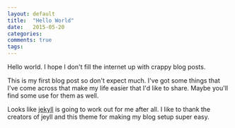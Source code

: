 ```yaml
---
layout: default
title:  "Hello World"
date:   2015-05-20
categories: 
comments: true
tags: 
---
```

Hello world. I hope I don't fill the internet up with crappy blog posts.

This is my first blog post so don't expect much. I've got some things that I've come across that make my life easier that I'd like to share. Maybe you'll find some use for them as well.

Looks like [jekyll][jekyll] is going to work out for me after all. I like to thank the creators of jeyll and this theme for 
making my blog setup super easy. 

[jekyll]:      http://jekyllrb.com
